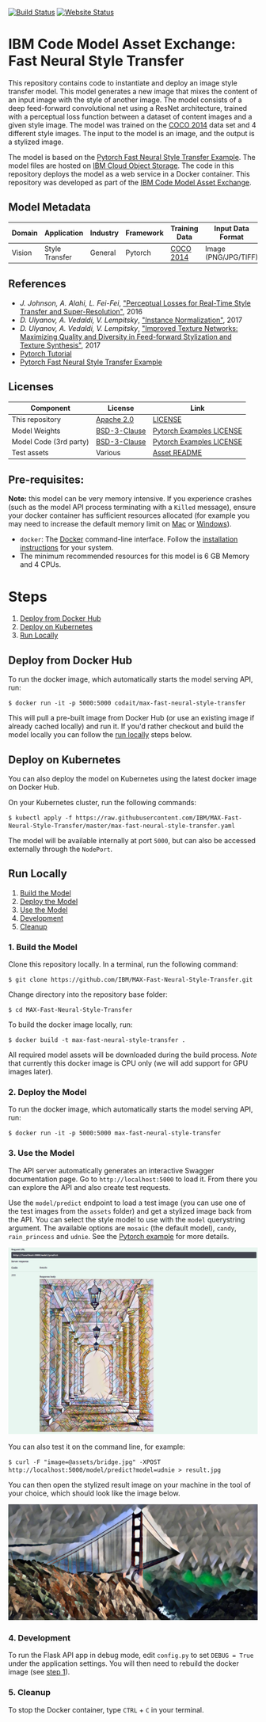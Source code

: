 [![Build Status](https://travis-ci.org/IBM/MAX-Fast-Neural-Style-Transfer.svg?branch=master)](https://travis-ci.org/IBM/MAX-Fast-Neural-Style-Transfer) [![Website Status](https://img.shields.io/website/http/max-fast-neural-style-transfer.max.us-south.containers.appdomain.cloud/swagger.json.svg?label=api+demo)](http://max-fast-neural-style-transfer.max.us-south.containers.appdomain.cloud/)

# IBM Code Model Asset Exchange: Fast Neural Style Transfer

This repository contains code to instantiate and deploy an image style transfer model. This model generates a new image that mixes the content of an input image with the style of another image. The model consists of a deep feed-forward convolutional net using a ResNet architecture, trained with a perceptual loss function between a dataset of content images and a given style image. The model was trained on the [COCO 2014](http://mscoco.org/dataset/#download) data set and 4 different style images. The input to the model is an image, and the output is a stylized image.

The model is based on the [Pytorch Fast Neural Style Transfer Example](https://github.com/pytorch/examples/tree/master/fast_neural_style). The model files are hosted on [IBM Cloud Object Storage](http://max-assets.s3-api.us-geo.objectstorage.softlayer.net/pytorch/neuralstyle/neuralstyle.tar.gz). The code in this repository deploys the model as a web service in a Docker container. This repository was developed as part of the [IBM Code Model Asset Exchange](https://developer.ibm.com/code/exchanges/models/).

## Model Metadata
| Domain | Application | Industry  | Framework | Training Data | Input Data Format |
| ------------- | --------  | -------- | --------- | --------- | -------------- | 
| Vision | Style Transfer | General | Pytorch | [COCO 2014](http://mscoco.org/dataset/#download) | Image (PNG/JPG/TIFF)|

## References

* _J. Johnson, A. Alahi, L. Fei-Fei_, ["Perceptual Losses for Real-Time Style Transfer and Super-Resolution"](https://arxiv.org/pdf/1603.08155.pdf), 2016
* _D. Ulyanov, A. Vedaldi, V. Lempitsky_, ["Instance Normalization"](https://arxiv.org/pdf/1607.08022.pdf), 2017
* _D. Ulyanov, A. Vedaldi, V. Lempitsky_, ["Improved Texture Networks: Maximizing Quality and Diversity in Feed-forward Stylization and Texture Synthesis"](https://arxiv.org/pdf/1701.02096.pdf), 2017
* [Pytorch Tutorial](http://pytorch.org/tutorials/advanced/neural_style_tutorial.html)
* [Pytorch Fast Neural Style Transfer Example](https://github.com/pytorch/examples/tree/master/fast_neural_style)

## Licenses

| Component | License | Link  |
| ------------- | --------  | -------- |
| This repository | [Apache 2.0](https://www.apache.org/licenses/LICENSE-2.0) | [LICENSE](LICENSE) |
| Model Weights | [BSD-3-Clause](https://opensource.org/licenses/BSD-3-Clause) | [Pytorch Examples LICENSE](https://github.com/pytorch/examples/blob/master/LICENSE) |
| Model Code (3rd party) | [BSD-3-Clause](https://opensource.org/licenses/BSD-3-Clause) | [Pytorch Examples LICENSE](https://github.com/pytorch/examples/blob/master/LICENSE) |
| Test assets | Various | [Asset README](assets/README.md) |

## Pre-requisites:

**Note:** this model can be very memory intensive. If you experience crashes (such as the model API process terminating with a `Killed` message), ensure your docker container has sufficient resources allocated (for example you may need to increase the default memory limit on [Mac](https://docs.docker.com/docker-for-mac/#advanced-tab) or [Windows](https://docs.docker.com/docker-for-windows/#advanced)). 

* `docker`: The [Docker](https://www.docker.com/) command-line interface. Follow the [installation instructions](https://docs.docker.com/install/) for your system.
* The minimum recommended resources for this model is 6 GB Memory and 4 CPUs.

# Steps

1. [Deploy from Docker Hub](#deploy-from-docker-hub)
2. [Deploy on Kubernetes](#deploy-on-kubernetes)
3. [Run Locally](#run-locally)

## Deploy from Docker Hub

To run the docker image, which automatically starts the model serving API, run:

```
$ docker run -it -p 5000:5000 codait/max-fast-neural-style-transfer
```

This will pull a pre-built image from Docker Hub (or use an existing image if already cached locally) and run it.
If you'd rather checkout and build the model locally you can follow the [run locally](#run-locally) steps below.

## Deploy on Kubernetes

You can also deploy the model on Kubernetes using the latest docker image on Docker Hub.

On your Kubernetes cluster, run the following commands:

```
$ kubectl apply -f https://raw.githubusercontent.com/IBM/MAX-Fast-Neural-Style-Transfer/master/max-fast-neural-style-transfer.yaml
```

The model will be available internally at port `5000`, but can also be accessed externally through the `NodePort`.

## Run Locally

1. [Build the Model](#1-build-the-model)
2. [Deploy the Model](#2-deploy-the-model)
3. [Use the Model](#3-use-the-model)
4. [Development](#4-development)
5. [Cleanup](#5-cleanup)

### 1. Build the Model

Clone this repository locally. In a terminal, run the following command:

```
$ git clone https://github.com/IBM/MAX-Fast-Neural-Style-Transfer.git
```

Change directory into the repository base folder:

```
$ cd MAX-Fast-Neural-Style-Transfer
```

To build the docker image locally, run: 

```
$ docker build -t max-fast-neural-style-transfer .
```

All required model assets will be downloaded during the build process. _Note_ that currently this docker image is CPU only (we will add support for GPU images later).


### 2. Deploy the Model

To run the docker image, which automatically starts the model serving API, run:

```
$ docker run -it -p 5000:5000 max-fast-neural-style-transfer
```

### 3. Use the Model

The API server automatically generates an interactive Swagger documentation page. Go to `http://localhost:5000` to load it. From there you can explore the API and also create test requests.

Use the `model/predict` endpoint to load a test image (you can use one of the test images from the `assets` folder) and get a stylized image back from the API. You can select the style model to use with the `model` querystring argument. The available options are `mosaic` (the default model), `candy`, `rain_princess` and `udnie`. See the [Pytorch example](https://github.com/pytorch/examples/tree/master/fast_neural_style#models) for more details.

![Swagger Doc Screenshot](docs/swagger-screenshot.png)

You can also test it on the command line, for example:

```
$ curl -F "image=@assets/bridge.jpg" -XPOST http://localhost:5000/model/predict?model=udnie > result.jpg
```

You can then open the stylized result image on your machine in the tool of your choice, which should look like the image below.

![CLI Screenshot](docs/cli-screenshot.jpg)

### 4. Development

To run the Flask API app in debug mode, edit `config.py` to set `DEBUG = True` under the application settings. You will then need to rebuild the docker image (see [step 1](#1-build-the-model)).

### 5. Cleanup

To stop the Docker container, type `CTRL` + `C` in your terminal.
